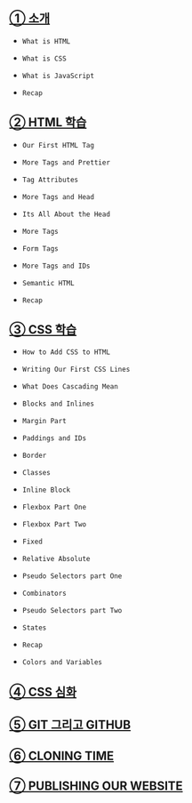 ## <a href="./introduction.md">① 소개</a>

- `What is HTML`

- `What is CSS`

- `What is JavaScript`

- `Recap`  

## <a href="./learning_html.md">② HTML 학습</a>

- `Our First HTML Tag`

- `More Tags and Prettier`

- `Tag Attributes`

- `More Tags and Head`

- `Its All About the Head`

- `More Tags`

- `Form Tags`

- `More Tags and IDs`

- `Semantic HTML`

- `Recap`

## <a href="./learning_css.md">③ CSS 학습</a>

- `How to Add CSS to HTML`

- `Writing Our First CSS Lines`

- `What Does Cascading Mean`

- `Blocks and Inlines`

- `Margin Part`

- `Paddings and IDs`

- `Border`

- `Classes`

- `Inline Block`

- `Flexbox Part One`

- `Flexbox Part Two`

- `Fixed`

- `Relative Absolute`

- `Pseudo Selectors part One`

- `Combinators`

- `Pseudo Selectors part Two`

- `States`

- `Recap`

- `Colors and Variables`

## <a href="./advanced_css.md">④ CSS 심화</a>

## <a href="./git_and_github.md">⑤ GIT 그리고 GITHUB</a>

## <a href="./cloning_time.md">⑥ CLONING TIME</a>

## <a href="./publishing_our_website.md">⑦ PUBLISHING OUR WEBSITE</a>
